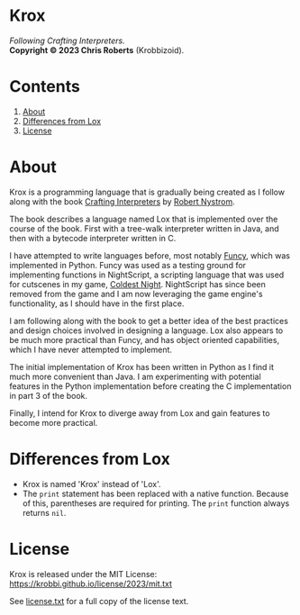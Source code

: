 # Krox
_Following Crafting Interpreters._  
__Copyright &copy; 2023 Chris Roberts__ (Krobbizoid).

# Contents
1. [About](#about)
2. [Differences from Lox](#differences-from-lox)
2. [License](#license)

# About
Krox is a programming language that is gradually being created as I follow
along with the book [Crafting Interpreters](https://craftinginterpreters.com)
by [Robert Nystrom](https://github.com/munificent).

The book describes a language named Lox that is implemented over the course of
the book. First with a tree-walk interpreter written in Java, and then with a
bytecode interpreter written in C.

I have attempted to write languages before, most notably
[Funcy](https://github.com/krobbi/funcy), which was implemented in Python.
Funcy was used as a testing ground for implementing functions in NightScript, a
scripting language that was used for cutscenes in my game,
[Coldest Night](https://github.com/krobbi/coldest-night). NightScript has since
been removed from the game and I am now leveraging the game engine's
functionality, as I should have in the first place.

I am following along with the book to get a better idea of the best practices
and design choices involved in designing a language. Lox also appears to be
much more practical than Funcy, and has object oriented capabilities, which I
have never attempted to implement.

The initial implementation of Krox has been written in Python as I find it much
more convenient than Java. I am experimenting with potential features in the
Python implementation before creating the C implementation in part 3 of the
book.

Finally, I intend for Krox to diverge away from Lox and gain features to become
more practical.

# Differences from Lox
* Krox is named 'Krox' instead of 'Lox'.
* The `print` statement has been replaced with a native function. Because of
this, parentheses are required for printing. The `print` function always
returns `nil`.

# License
Krox is released under the MIT License:  
https://krobbi.github.io/license/2023/mit.txt

See [license.txt](./license.txt) for a full copy of the license text.
